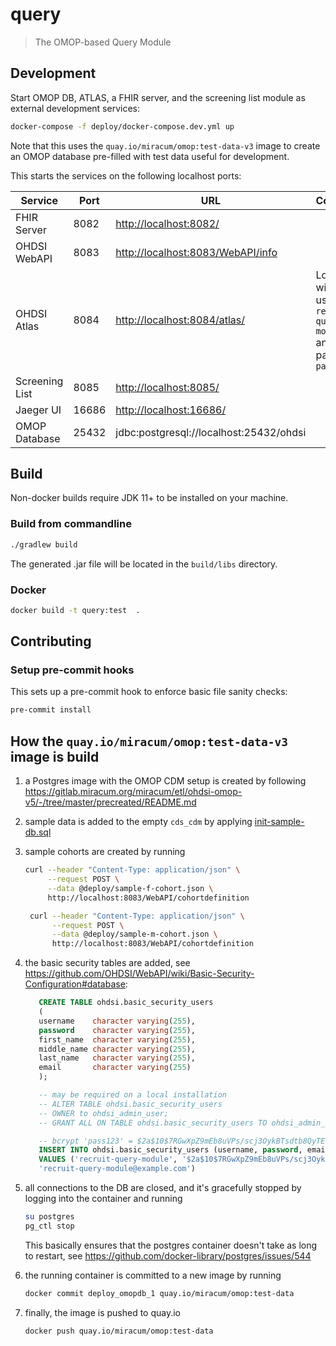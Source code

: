 # query

> The OMOP-based Query Module

## Development

Start OMOP DB, ATLAS, a FHIR server, and the screening list module as external development services:

```sh
docker-compose -f deploy/docker-compose.dev.yml up
```

Note that this uses the `quay.io/miracum/omop:test-data-v3` image to create an OMOP database
pre-filled with test data useful for development.

This starts the services on the following localhost ports:

| Service        | Port  | URL                                     | Comment                                                           |
| -------------- | ----- | --------------------------------------- | ----------------------------------------------------------------- |
| FHIR Server    | 8082  | <http://localhost:8082/>                |                                                                   |
| OHDSI WebAPI   | 8083  | <http://localhost:8083/WebAPI/info>     |                                                                   |
| OHDSI Atlas    | 8084  | <http://localhost:8084/atlas/>          | Login with username `recruit-query-module` and password `pass123` |
| Screening List | 8085  | <http://localhost:8085/>                |                                                                   |
| Jaeger UI      | 16686 | <http://localhost:16686/>               |                                                                   |
| OMOP Database  | 25432 | jdbc:postgresql://localhost:25432/ohdsi |                                                                   |

## Build

Non-docker builds require JDK 11+ to be installed on your machine.

### Build from commandline

```sh
./gradlew build
```

The generated .jar file will be located in the `build/libs` directory.

### Docker

```sh
docker build -t query:test  .
```

## Contributing

### Setup pre-commit hooks

This sets up a pre-commit hook to enforce basic file sanity checks:

```sh
pre-commit install
```

## How the `quay.io/miracum/omop:test-data-v3` image is build

1. a Postgres image with the OMOP CDM setup is created by
   following <https://gitlab.miracum.org/miracum/etl/ohdsi-omop-v5/-/tree/master/precreated/README.md>
1. sample data is added to the empty `cds_cdm` by
   applying [init-sample-db.sql](deploy/init-sample-db.sql)
1. sample cohorts are created by running

   ```sh
   curl --header "Content-Type: application/json" \
        --request POST \
        --data @deploy/sample-f-cohort.json \
        http://localhost:8083/WebAPI/cohortdefinition
   ```

   ```sh
    curl --header "Content-Type: application/json" \
         --request POST \
         --data @deploy/sample-m-cohort.json \
         http://localhost:8083/WebAPI/cohortdefinition
   ```

1. the basic security tables are added,
   see <https://github.com/OHDSI/WebAPI/wiki/Basic-Security-Configuration#database>:

   ```sql
      CREATE TABLE ohdsi.basic_security_users
      (
      username    character varying(255),
      password    character varying(255),
      first_name  character varying(255),
      middle_name character varying(255),
      last_name   character varying(255),
      email       character varying(255)
      );

      -- may be required on a local installation
      -- ALTER TABLE ohdsi.basic_security_users
      -- OWNER to ohdsi_admin_user;
      -- GRANT ALL ON TABLE ohdsi.basic_security_users TO ohdsi_admin_user WITH GRANT OPTION;

      -- bcrypt 'pass123' = $2a$10$7RGwXpZ9mEb8uVPs/scj3OykBTsdtb8QyTE7Os6m8Ty7n56et.1Oy
      INSERT INTO ohdsi.basic_security_users (username, password, email)
      VALUES ('recruit-query-module', '$2a$10$7RGwXpZ9mEb8uVPs/scj3OykBTsdtb8QyTE7Os6m8Ty7n56et.1Oy',
      'recruit-query-module@example.com')
   ```

1. all connections to the DB are closed, and it's gracefully stopped by logging into the container
   and running

   ```sh
   su postgres
   pg_ctl stop
   ```

   This basically ensures that the postgres container doesn't take as long to restart,
   see <https://github.com/docker-library/postgres/issues/544>

1. the running container is committed to a new image by running

   ```sh
   docker commit deploy_omopdb_1 quay.io/miracum/omop:test-data
   ```

1. finally, the image is pushed to quay.io

   ```sh
   docker push quay.io/miracum/omop:test-data
   ```
